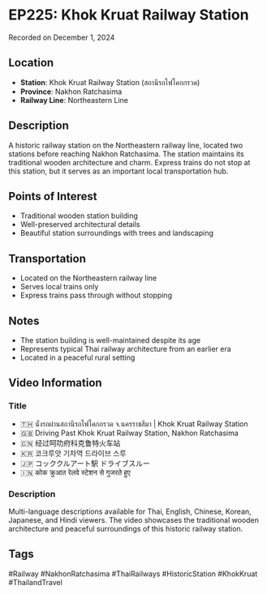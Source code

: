 # EP225: Khok Kruat Railway Station

Recorded on December 1, 2024

## Location
- **Station**: Khok Kruat Railway Station (สถานีรถไฟโคกกรวด)
- **Province**: Nakhon Ratchasima
- **Railway Line**: Northeastern Line

## Description
A historic railway station on the Northeastern railway line, located two stations before reaching Nakhon Ratchasima. The station maintains its traditional wooden architecture and charm. Express trains do not stop at this station, but it serves as an important local transportation hub.

## Points of Interest
- Traditional wooden station building
- Well-preserved architectural details
- Beautiful station surroundings with trees and landscaping

## Transportation
- Located on the Northeastern railway line
- Serves local trains only
- Express trains pass through without stopping

## Notes
- The station building is well-maintained despite its age
- Represents typical Thai railway architecture from an earlier era
- Located in a peaceful rural setting

## Video Information
### Title
- 🇹🇭 นั่งรถผ่านสถานีรถไฟโคกกรวด จ.นครราชสีมา | Khok Kruat Railway Station
- 🇬🇧 Driving Past Khok Kruat Railway Station, Nakhon Ratchasima
- 🇨🇳 经过呵叻府科克鲁特火车站
- 🇰🇷 코크루앗 기차역 드라이브 스루
- 🇯🇵 コッククルアート駅 ドライブスルー
- 🇮🇳 कोक क्रुआत रेलवे स्टेशन से गुजरते हुए

### Description
Multi-language descriptions available for Thai, English, Chinese, Korean, Japanese, and Hindi viewers. The video showcases the traditional wooden architecture and peaceful surroundings of this historic railway station.

## Tags
#Railway #NakhonRatchasima #ThaiRailways #HistoricStation #KhokKruat #ThailandTravel